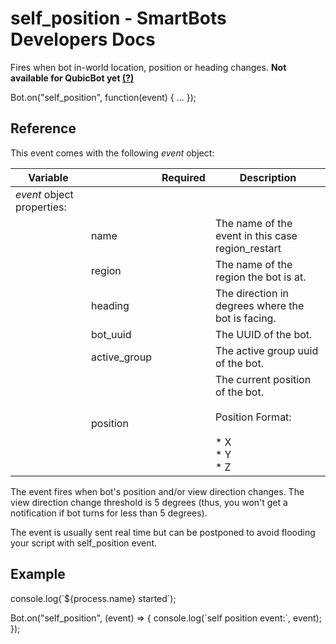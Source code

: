 # self\_position - SmartBots Developers Docs

Fires when bot in-world location, position or heading changes. **Not available for QubicBot yet [(?)](https://www.mysmartbots.com/dev/docs/New_features_and_QubicBot "New features and QubicBot")**

Bot.on("self\_position", function(event) { ... });

## Reference

This event comes with the following _event_ object:

| Variable |     | Required | Description |
| --- | --- | --- | --- |
| _event_ object properties: |     |     |     |
|     | name |     | The name of the event in this case region\_restart |
|     | region |     | The name of the region the bot is at. |
|     | heading |     | The direction in degrees where the bot is facing. |
|     | bot\_uuid |     | The UUID of the bot. |
|     | active\_group |     | The active group uuid of the bot. |
|     | position |     | The current position of the bot.<br><br>Position Format:<br><br>*   X<br>*   Y<br>*   Z |

The event fires when bot's position and/or view direction changes. The view direction change threshold is 5 degrees (thus, you won't get a notification if bot turns for less than 5 degrees).

The event is usually sent real time but can be postponed to avoid flooding your script with self\_position event.

## Example

console.log(\`${process.name} started\`);

Bot.on("self\_position", (event) \=> {
    console.log(\`self position event:\`, event);
});
